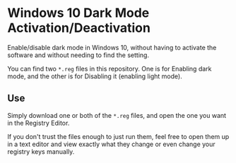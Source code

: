 # Windows 10 Dark Mode Activation/Deactivation
Enable/disable dark mode in Windows 10, without having to activate the
software and without needing to find the setting.

You can find two `*.reg` files in this repository. One is for Enabling
dark mode, and the other is for Disabling it (enabling light mode).

## Use
Simply download one or both of the `*.reg` files, and open the one you
want in the Registry Editor.

If you don't trust the files enough to just run them, feel free to open
them up in a text editor and view exactly what they change or even
change your registry keys manually.
